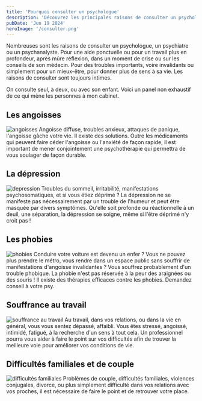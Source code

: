```yaml
---
title: 'Pourquoi consulter un psychologue'
description: 'Découvrez les principales raisons de consulter un psychologue : angoisses, dépression, phobies, souffrance au travail, difficultés familiales et de couple.'
pubDate: 'Jun 19 2024'
heroImage: '/consulter.png'
---
```


Nombreuses sont les raisons de consulter un psychologue, un psychiatre ou un psychanalyste. Pour une aide ponctuelle ou pour un travail plus en profondeur, après mûre réflexion, dans un moment de crise ou sur les conseils de son médecin. Pour des troubles importants, voire invalidants ou simplement pour un mieux-être, pour donner plus de sens à sa vie. Les raisons de consulter sont toujours intimes.

On consulte seul, à deux, ou avec son enfant. Voici un panel non exhaustif de ce qui mène les personnes à mon cabinet.

## Les angoisses

![angoisses](/angoisse.png)
Angoisse diffuse, troubles anxieux, attaques de panique, l'angoisse gâche votre vie. Il existe des solutions. Outre les médicaments qui peuvent faire céder l'angoisse ou l'anxiété de façon rapide, il est important de mener conjointement une psychothérapie qui permettra de vous soulager de façon durable.

## La dépression

![depression](/depression.png)
Troubles du sommeil, irritabilité, manifestations psychosomatiques, et si vous étiez déprimé ? La dépression ne se manifeste pas nécessairement par un trouble de l'humeur et peut être masquée par divers symptômes. Qu'elle soit profonde ou réactionnelle à un deuil, une séparation, la dépression se soigne, même si l'être déprimé n'y croit pas !

## Les phobies

![phobies](/peur.png)
Conduire votre voiture est devenu un enfer ? Vous ne pouvez plus prendre le métro, vous rendre dans un espace public sans souffrir de manifestations d'angoisse invalidantes ? Vous souffrez probablement d'un trouble phobique. La phobie n'est pas réservée à la peur des araignées ou des souris ! Il existe des thérapies efficaces contre les phobies. Demandez conseil à votre psy.

## Souffrance au travail

![souffrance au travail](/detresse.png)
Au travail, dans vos relations, ou dans la vie en général, vous vous sentez dépassé, affaibli. Vous êtes stressé, angoissé, intimidé, fatigué, à la recherche d'un sens à tout cela. Un professionnel pourra vous aider à faire le point sur vos difficultés afin de trouver la meilleure voie pour améliorer vos conditions de vie.

## Difficultés familiales et de couple

![difficultés familiales](/couple.png)
Problèmes de couple, difficultés familiales, violences conjugales, divorce, ou plus simplement difficulté dans vos relations avec vos proches, il est nécessaire de faire le point et de retrouver votre place.
